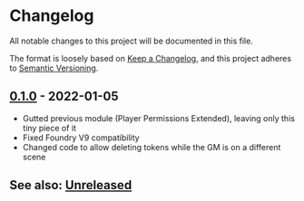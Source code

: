 # Changelog
All notable changes to this project will be documented in this file.

The format is loosely based on [Keep a Changelog](https://keepachangelog.com/en/1.0.0/),
and this project adheres to [Semantic Versioning](https://semver.org/spec/v2.0.0.html).

##  [0.1.0] - 2022-01-05
- Gutted previous module (Player Permissions Extended), leaving only this tiny piece of it
- Fixed Foundry V9 compatibility
- Changed code to allow deleting tokens while the GM is on a different scene

## See also: [Unreleased]

[Unreleased]: https://github.com/itamarcu/AlternativeRotation/compare/0.1.0...HEAD
[0.1.0]: https://github.com/itamarcu/AlternativeRotation/compare/0.0.3...0.1.0
